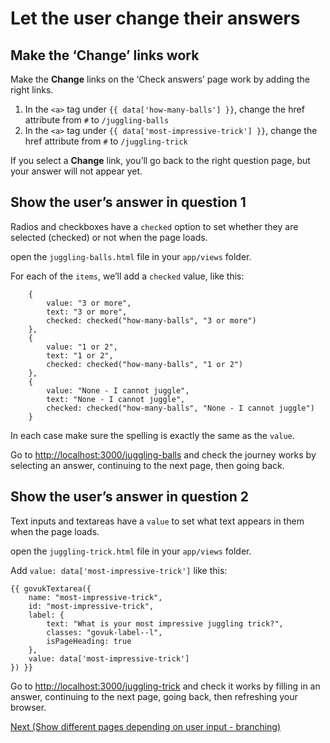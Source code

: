 # Let the user change their answers

## Make the ‘Change’ links work

Make the **Change** links on the ‘Check answers’ page work by adding the right links.

1. In the `<a>` tag under `{{ data['how-many-balls'] }}`, change the href attribute from `#` to `/juggling-balls`
2. In the `<a>` tag under `{{ data['most-impressive-trick'] }}`, change the href attribute from `#` to `/juggling-trick`

If you select a **Change** link, you’ll go back to the right question page, but your answer will not appear yet.

## Show the user’s answer in question 1

Radios and checkboxes have a `checked` option to set whether they are selected (checked) or not when the page loads.

open the `juggling-balls.html` file in your `app/views` folder.

For each of the `items`, we’ll add a `checked` value, like this:

```
    {
        value: "3 or more",
        text: "3 or more",
        checked: checked("how-many-balls", "3 or more")
    },
    {
        value: "1 or 2",
        text: "1 or 2",
        checked: checked("how-many-balls", "1 or 2")
    },
    {
        value: "None - I cannot juggle",
        text: "None - I cannot juggle",
        checked: checked("how-many-balls", "None - I cannot juggle")
    }
```
In each case make sure the spelling is exactly the same as the `value`.

Go to [http://localhost:3000/juggling-balls](http://localhost:3000/juggling-balls) and check the journey works by selecting an answer, continuing to the next page, then going back.

## Show the user’s answer in question 2

Text inputs and textareas have a `value` to set what text appears in them when the page loads.

open the `juggling-trick.html` file in your `app/views` folder.

Add `value: data['most-impressive-trick']` like this:

```
{{ govukTextarea({
    name: "most-impressive-trick",
    id: "most-impressive-trick",
    label: {
        text: "What is your most impressive juggling trick?",
        classes: "govuk-label--l",
        isPageHeading: true
    },
    value: data['most-impressive-trick']
}) }}
```

Go to [http://localhost:3000/juggling-trick](http://localhost:3000/juggling-trick) and check it works by filling in an answer, continuing to the next page, going back, then refreshing your browser.

[Next (Show different pages depending on user input - branching)](branching)
